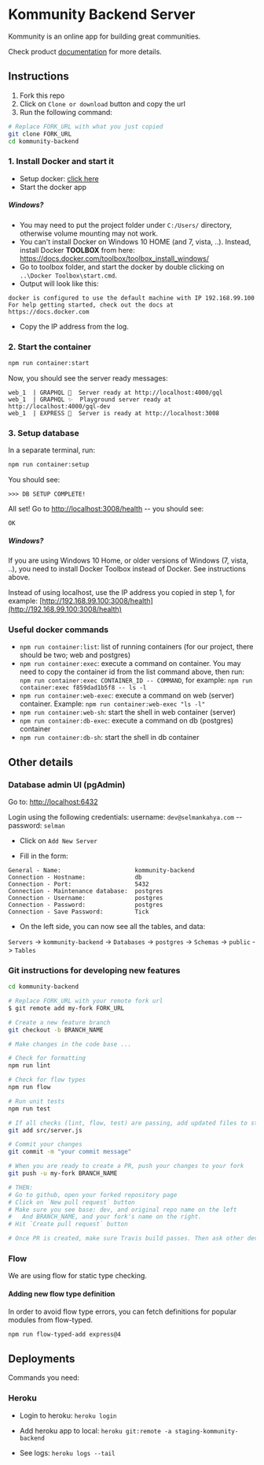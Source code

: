 # Kommunity Backend Server
Kommunity is an online app for building great communities.

Check product [documentation](https://docs.google.com/document/d/1P9znOKfQIHDP3BVS5ptvFgzSLmL0vo4WTAZrcKatFBA) for more details.

## Instructions
1. Fork this repo
2. Click on `Clone or download` button and copy the url
3. Run the following command:
```bash
# Replace FORK_URL with what you just copied
git clone FORK_URL
cd kommunity-backend
```

### 1. Install Docker and start it
- Setup docker: [click here](https://store.docker.com/search?type=edition&offering=community)
- Start the docker app

##### Windows?
- You may need to put the project folder under `C:/Users/` directory, otherwise volume mounting may not work.
- You can't install Docker on Windows 10 HOME (and 7, vista, ..). Instead, install Docker **TOOLBOX** from here: 
https://docs.docker.com/toolbox/toolbox_install_windows/
- Go to toolbox folder, and start the docker by double clicking on `..\Docker Toolbox\start.cmd`.
- Output will look like this:
```
docker is configured to use the default machine with IP 192.168.99.100
For help getting started, check out the docs at https://docs.docker.com
```

- Copy the IP address from the log.

### 2. Start the container 
``` bash
npm run container:start
```

Now, you should see the server ready messages:
```
web_1  | GRAPHQL 🚀  Server ready at http://localhost:4000/gql
web_1  | GRAPHQL ✨  Playground server ready at http://localhost:4000/gql-dev
web_1  | EXPRESS 🎢  Server is ready at http://localhost:3008
```

### 3. Setup database
In a separate terminal, run:
``` bash
npm run container:setup
```

You should see:
```
>>> DB SETUP COMPLETE!
```

All set! Go to [http://localhost:3008/health](http://localhost:3008/health) -- you should see:
```
OK
```

##### Windows?
If you are using Windows 10 Home, or older versions of Windows (7, vista, ..), you need to install Docker Toolbox instead of Docker. See instructions above.

Instead of using localhost, use the IP address you copied in step 1, for example:
[http://192.168.99.100:3008/health](http://192.168.99.100:3008/health)

### Useful docker commands
- `npm run container:list`: list of running containers (for our project, there should be two; web and postgres)
- `npm run container:exec`: execute a command on container. You may need to copy the container id from the list command above, then run: `npm run container:exec CONTAINER_ID -- COMMAND`, for example: `npm run container:exec f859dad1b5f8 -- ls -l`
- `npm run container:web-exec`: execute a command on web (server) container. Example: `npm run container:web-exec "ls -l"`
- `npm run container:web-sh`: start the shell in web container (server)
- `npm run container:db-exec`: execute a command on db (postgres) container
- `npm run container:db-sh`: start the shell in db container 

## Other details

### Database admin UI (pgAdmin)
Go to:
[http://localhost:6432](http://localhost:6432) 

Login using the following credentials:
username: `dev@selmankahya.com` -- password: `selman`

- Click on `Add New Server`

- Fill in the form:

```
General - Name:                     kommunity-backend
Connection - Hostname:              db
Connection - Port:                  5432
Connection - Maintenance database:  postgres
Connection - Username:              postgres
Connection - Password:              postgres
Connection - Save Password:         Tick
```

- On the left side, you can now see all the tables, and data:

`Servers` -> `kommunity-backend` -> `Databases` -> `postgres` -> `Schemas` -> `public` -> `Tables`

### Git instructions for developing new features

```bash
cd kommunity-backend

# Replace FORK_URL with your remote fork url
$ git remote add my-fork FORK_URL

# Create a new feature branch
git checkout -b BRANCH_NAME

# Make changes in the code base ...

# Check for formatting
npm run lint

# Check for flow types
npm run flow

# Run unit tests
npm run test

# If all checks (lint, flow, test) are passing, add updated files to staging
git add src/server.js

# Commit your changes
git commit -m "your commit message"

# When you are ready to create a PR, push your changes to your fork
git push -u my-fork BRANCH_NAME

# THEN:
# Go to github, open your forked repository page
# Click on `New pull request` button
# Make sure you see base: dev, and original repo name on the left
#   And BRANCH_NAME, and your fork's name on the right.
# Hit `Create pull request` button

# Once PR is created, make sure Travis build passes. Then ask other developers to review your code.
```

### Flow
We are using flow for static type checking.

#### Adding new flow type definition
In order to avoid flow type errors, you can fetch definitions for popular modules from flow-typed.

```bash
npm run flow-typed-add express@4
```

## Deployments
Commands you need:

### Heroku
- Login to heroku:
`heroku login` 

- Add heroku app to local:
`heroku git:remote -a staging-kommunity-backend` 

- See logs:
`heroku logs --tail`
